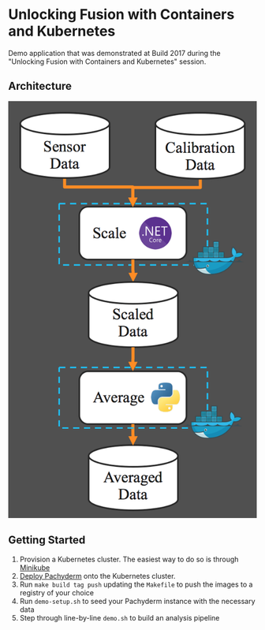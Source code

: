 # Unlocking Fusion with Containers and Kubernetes

Demo application that was demonstrated at Build 2017 during the "Unlocking Fusion with Containers and Kubernetes" session.

## Architecture

![diagram](docs/workflow.png)

## Getting Started

1) Provision a Kubernetes cluster. The easiest way to do so is through [Minikube](https://kubernetes.io/docs/getting-started-guides/minikube/)
2) [Deploy Pachyderm](http://docs.pachyderm.io/en/latest/deployment/deploy_intro.html) onto the Kubernetes cluster. 
3) Run `make build tag push` updating the `Makefile` to push the images to a registry of your choice
4) Run `demo-setup.sh` to seed your Pachyderm instance with the necessary data
5) Step through line-by-line `demo.sh` to build an analysis pipeline

